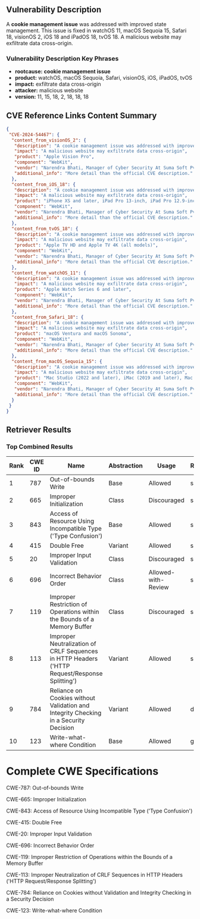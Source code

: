 ## Vulnerability Description
A **cookie management issue** was addressed with improved state management. This issue is fixed in watchOS 11, macOS Sequoia 15, Safari 18, visionOS 2, iOS 18 and iPadOS 18, tvOS 18. A malicious website may exfiltrate data cross-origin.

### Vulnerability Description Key Phrases
- **rootcause:** **cookie management issue**
- **product:** watchOS, macOS Sequoia, Safari, visionOS, iOS, iPadOS, tvOS
- **impact:** exfiltrate data cross-origin
- **attacker:** malicious website
- **version:** 11, 15, 18, 2, 18, 18, 18

## CVE Reference Links Content Summary
```json
{
 "CVE-2024-54467": {
  "content_from_visionOS_2": {
   "description": "A cookie management issue was addressed with improved state management.",
   "impact": "A malicious website may exfiltrate data cross-origin",
   "product": "Apple Vision Pro",
   "component": "WebKit",
   "vendor": "Narendra Bhati, Manager of Cyber Security At Suma Soft Pvt. Ltd, Pune (India)",
   "additional_info": "More detail than the official CVE description."
  },
  "content_from_iOS_18": {
   "description": "A cookie management issue was addressed with improved state management.",
   "impact": "A malicious website may exfiltrate data cross-origin",
   "product": "iPhone XS and later, iPad Pro 13-inch, iPad Pro 12.9-inch 3rd generation and later, iPad Pro 11-inch 1st generation and later, iPad Air 3rd generation and later, iPad 7th generation and later, and iPad mini 5th generation and later",
   "component": "WebKit",
   "vendor": "Narendra Bhati, Manager of Cyber Security At Suma Soft Pvt. Ltd, Pune (India)",
   "additional_info": "More detail than the official CVE description."
  },
  "content_from_tvOS_18": {
   "description": "A cookie management issue was addressed with improved state management.",
   "impact": "A malicious website may exfiltrate data cross-origin",
   "product": "Apple TV HD and Apple TV 4K (all models)",
   "component": "WebKit",
   "vendor": "Narendra Bhati, Manager of Cyber Security At Suma Soft Pvt. Ltd, Pune (India)",
   "additional_info": "More detail than the official CVE description."
  },
  "content_from_watchOS_11": {
   "description": "A cookie management issue was addressed with improved state management.",
   "impact": "A malicious website may exfiltrate data cross-origin",
   "product": "Apple Watch Series 6 and later",
   "component": "WebKit",
   "vendor": "Narendra Bhati, Manager of Cyber Security At Suma Soft Pvt. Ltd, Pune (India)",
   "additional_info": "More detail than the official CVE description."
  },
  "content_from_Safari_18": {
   "description": "A cookie management issue was addressed with improved state management.",
   "impact": "A malicious website may exfiltrate data cross-origin",
   "product": "macOS Ventura and macOS Sonoma",
   "component": "WebKit",
   "vendor": "Narendra Bhati, Manager of Cyber Security At Suma Soft Pvt. Ltd, Pune (India)",
   "additional_info": "More detail than the official CVE description."
  },
  "content_from_macOS_Sequoia_15": {
   "description": "A cookie management issue was addressed with improved state management.",
   "impact": "A malicious website may exfiltrate data cross-origin",
   "product": "Mac Studio (2022 and later), iMac (2019 and later), Mac Pro (2019 and later), Mac Mini (2018 and later), MacBook Air (2020 and later), MacBook Pro (2018 and later), and iMac Pro (2017 and later)",
   "component": "WebKit",
   "vendor": "Narendra Bhati, Manager of Cyber Security At Suma Soft Pvt. Ltd, Pune (India)",
   "additional_info": "More detail than the official CVE description."
  }
 }
}
```

## Retriever Results

### Top Combined Results

| Rank | CWE ID | Name | Abstraction | Usage  | Retrievers | Individual Scores |
|------|--------|------|-------------|-------|------------|-------------------|
| 1 | 787 | Out-of-bounds Write | Base | Allowed | sparse | 0.273 |
| 2 | 665 | Improper Initialization | Class | Discouraged | sparse | 0.252 |
| 3 | 843 | Access of Resource Using Incompatible Type ('Type Confusion') | Base | Allowed | sparse | 0.249 |
| 4 | 415 | Double Free | Variant | Allowed | sparse | 0.247 |
| 5 | 20 | Improper Input Validation | Class | Discouraged | sparse | 0.228 |
| 6 | 696 | Incorrect Behavior Order | Class | Allowed-with-Review | sparse | 0.213 |
| 7 | 119 | Improper Restriction of Operations within the Bounds of a Memory Buffer | Class | Discouraged | sparse | 0.213 |
| 8 | 113 | Improper Neutralization of CRLF Sequences in HTTP Headers ('HTTP Request/Response Splitting') | Variant | Allowed | sparse | 0.207 |
| 9 | 784 | Reliance on Cookies without Validation and Integrity Checking in a Security Decision | Variant | Allowed | dense | 0.558 |
| 10 | 123 | Write-what-where Condition | Base | Allowed | graph | 0.003 |



# Complete CWE Specifications

CWE-787: Out-of-bounds Write

CWE-665: Improper Initialization

CWE-843: Access of Resource Using Incompatible Type ('Type Confusion')

CWE-415: Double Free

CWE-20: Improper Input Validation

CWE-696: Incorrect Behavior Order

CWE-119: Improper Restriction of Operations within the Bounds of a Memory Buffer

CWE-113: Improper Neutralization of CRLF Sequences in HTTP Headers ('HTTP Request/Response Splitting')

CWE-784: Reliance on Cookies without Validation and Integrity Checking in a Security Decision

CWE-123: Write-what-where Condition